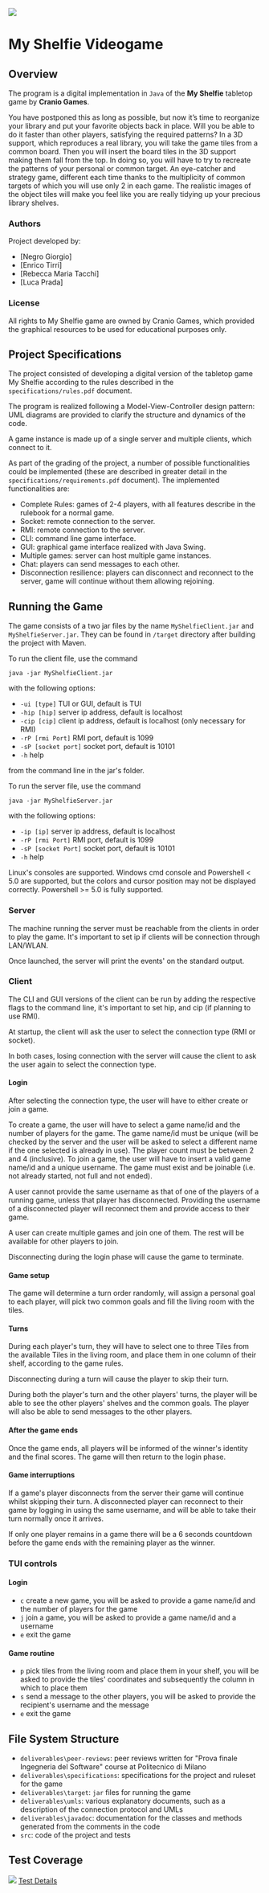 ![](https://cf.geekdo-images.com/Sgg2B7kxtx8fFXz_2mPefA__imagepage/img/3ZDZnXBpj4mkjFbkz388qvmJ13w=/fit-in/900x600/filters:no_upscale():strip_icc()/pic7193695.png)

# My Shelfie Videogame
## Overview
The program is a digital implementation in `Java` of the <b>My Shelfie</b> tabletop game by <b>Cranio Games</b>.

You have postponed this as long as possible, but now it’s time to reorganize your library and put your favorite objects back in place. Will you be able to do it faster than other players, satisfying the required patterns? In a 3D support, which reproduces a real library, you will take the game tiles from a common board. Then you will insert the board tiles in the 3D support making them fall from the top. In doing so, you will have to try to recreate the patterns of your personal or common target. An eye-catcher and strategy game, different each time thanks to the multiplicity of common targets of which you will use only 2 in each game. The realistic images of the object tiles will make you feel like you are really tidying up your precious library shelves.
### Authors
Project developed by:
- [Negro Giorgio]
- [Enrico Tirri]
- [Rebecca Maria Tacchi]
- [Luca Prada]

### License

All rights to My Shelfie game are owned by Cranio Games, which provided the graphical resources to be used for educational purposes only.

## Project Specifications
The project consisted of developing a digital version of the tabletop game My Shelfie according to the rules described in the `specifications/rules.pdf` document. 

The program is realized following a Model-View-Controller design pattern: UML diagrams are provided to clarify the structure and dynamics of the code.

A game instance is made up of a single server and multiple clients, which connect to it.

As part of the grading of the project, a number of possible functionalities could be implemented (these are described in greater detail in the `specifications/requirements.pdf` document). The implemented functionalities are:

- Complete Rules: games of 2-4 players, with all features describe in the rulebook for a normal game.
- Socket: remote connection to the server.
- RMI: remote connection to the server.
- CLI: command line game interface.
- GUI: graphical game interface realized with Java Swing.
- Multiple games: server can host multiple game instances.
- Chat: players can send messages to each other.
- Disconnection resilience: players can disconnect and reconnect to the server, game will continue without them allowing rejoining.

## Running the Game
The game consists of a two jar files by the name <code>MyShelfieClient.jar</code> and <code>MyShelfieServer.jar</code>. They can be found in <code>/target</code> directory after building the project with Maven. 

To run the  client file, use the command

<code>java -jar MyShelfieClient.jar</code>

with the following options:

- <code>-ui [type]</code> TUI or GUI, default is TUI
- <code>-hip [hip]</code> server ip address, default is localhost
- <code>-cip [cip]</code> client ip address, default is localhost (only necessary for RMI)
- <code>-rP [rmi Port]</code> RMI port, default is 1099
- <code>-sP [socket port]</code> socket port, default is 10101
- <code>-h</code> help

from the command line in the jar's folder.

To run the server file, use the command

<code>java -jar MyShelfieServer.jar</code>

with the following options:

- <code>-ip [ip]</code> server ip address, default is localhost
- <code>-rP [rmi Port]</code> RMI port, default is 1099
- <code>-sP [socket Port]</code> socket port, default is 10101
- <code>-h</code> help



Linux's consoles are supported. Windows cmd console and Powershell < 5.0 are supported, but the colors and cursor position may not be displayed correctly. Powershell >= 5.0 is fully supported.

### Server

The machine running the server must be reachable from the clients in order to play the game. It's important to set ip if clients will be connection through LAN/WLAN.

Once launched, the server will print the events' on the standard output.

### Client

The CLI and GUI versions of the client can be run by adding the respective flags to the command line, it's important to set hip, and cip (if planning to use RMI).

At startup, the client will ask the user to select the connection type (RMI or socket).

In both cases, losing connection with the server will cause the client to ask the user again to select the connection type. 

#### Login

After selecting the connection type, the user will have to either create or join a game.

To create a game, the user will have to select a game name/id and the number of players for the game. The game name/id must be unique (will be checked by the server and the user will be asked to select a different name if the one selected is already in use). The player count must be between 2 and 4 (inclusive).
To join a game, the user will have to insert a valid game name/id and a unique username. The game must exist and be joinable (i.e. not already started, not full and not ended).

A user cannot provide the same username as that of one of the players of a running game, unless that player has disconnected.
Providing the username of a disconnected player will reconnect them and provide access to their game.

A user can create multiple games and join one of them. The rest will be available for other players to join.

Disconnecting during the login phase will cause the game to terminate.

#### Game setup

The game will determine a turn order randomly, will assign a personal goal to each player, will pick two common goals and fill the living room with the tiles.

#### Turns

During each player's turn, they will have to select one to three Tiles from the available Tiles in the living room, and place them in one column of their shelf, according to the game rules.

Disconnecting during a turn will cause the player to skip their turn.

During both the player's turn and the other players' turns, the player will be able to see the other players' shelves and the common goals. The player will also be able to send messages to the other players.

#### After the game ends

Once the game ends, all players will be informed of the winner's identity and the final scores.
The game will then return to the login phase.

#### Game interruptions

If a game's player disconnects from the server their game will continue whilst skipping their turn.
A disconnected player can reconnect to their game by logging in using the same username, and will be able to take their turn normally once it arrives.

If only one player remains in a game there will be a 6 seconds countdown before the game ends with the remaining player as the winner.

### TUI controls

#### Login
- <code>c</code> create a new game, you will be asked to provide a game name/id and the number of players for the game
- <code>j</code> join a game, you will be asked to provide a game name/id and a username
- <code>e</code> exit the game

#### Game routine
- <code>p</code> pick tiles from the living room and place them in your shelf, you will be asked to provide the tiles' coordinates and subsequently the column in which to place them
- <code>s</code> send a message to the other players, you will be asked to provide the recipient's username and the message
- <code>e</code> exit the game

## File System Structure

* `deliverables\peer-reviews`: peer reviews written for "Prova finale Ingegneria del Software" course at Politecnico di Milano
* `deliverables\specifications`: specifications for the project and ruleset for the game
* `deliverables\target`: `jar` files for running the game
* `deliverables\umls`: various explanatory documents, such as a description of the connection protocol and UMLs
* `deliverables\javadoc`: documentation for the classes and methods generated from the comments in the code
* `src`: code of the project and tests

## Test Coverage
![](deliverables/tests_coverage.png)
[Test Details](https://giorgionegro.github.io/ing-sw-2023-negro-tirri-tacchi-prada?token=1353546)
